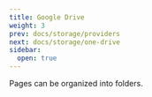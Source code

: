 ```yaml
---
title: Google Drive
weight: 3
prev: docs/storage/providers
next: docs/storage/one-drive
sidebar:
  open: true
---
```


Pages can be organized into folders.
